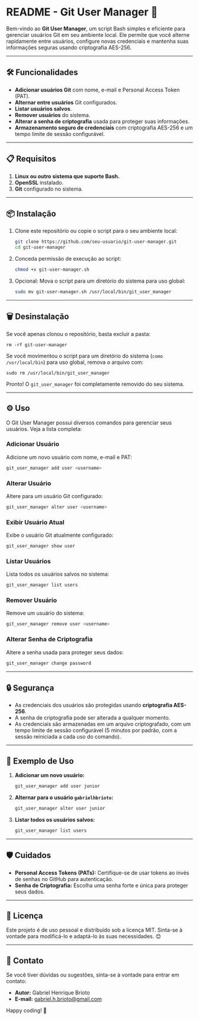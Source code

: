 
# README - Git User Manager 🚀

Bem-vindo ao **Git User Manager**, um script Bash simples e eficiente para gerenciar usuários Git em seu ambiente local. Ele permite que você alterne rapidamente entre usuários, configure novas credenciais e mantenha suas informações seguras usando criptografia AES-256.

---

## 🛠️ Funcionalidades

- **Adicionar usuários Git** com nome, e-mail e Personal Access Token (PAT).
- **Alternar entre usuários** Git configurados.
- **Listar usuários salvos**.
- **Remover usuários** do sistema.
- **Alterar a senha de criptografia** usada para proteger suas informações.
- **Armazenamento seguro de credenciais** com criptografia AES-256 e um tempo limite de sessão configurável.

---

## 📋 Requisitos

1. **Linux ou outro sistema que suporte Bash.**
2. **OpenSSL** instalado.
3. **Git** configurado no sistema.

---

## 📦 Instalação

1. Clone este repositório ou copie o script para o seu ambiente local:
   ```bash
   git clone https://github.com/seu-usuario/git-user-manager.git
   cd git-user-manager
   ```

2. Conceda permissão de execução ao script:
   ```bash
   chmod +x git-user-manager.sh
   ```

3. Opcional: Mova o script para um diretório do sistema para uso global:
   ```bash
   sudo mv git-user-manager.sh /usr/local/bin/git_user_manager
   ```

---

## 🗑️ Desinstalação

Se você apenas clonou o repositório, basta excluir a pasta:

```
rm -rf git-user-manager
```
Se você movimentou o script para um diretório do sistema (`como /usr/local/bin`) para uso global, remova o arquivo com:

```
sudo rm /usr/local/bin/git_user_manager
```

Pronto! O `git_user_manager` foi completamente removido do seu sistema.

---

## ⚙️ Uso

O Git User Manager possui diversos comandos para gerenciar seus usuários. Veja a lista completa:

### **Adicionar Usuário**
Adicione um novo usuário com nome, e-mail e PAT:
```bash
git_user_manager add user <username>
```

### **Alterar Usuário**
Altere para um usuário Git configurado:
```bash
git_user_manager alter user <username>
```

### **Exibir Usuário Atual**
Exibe o usuário Git atualmente configurado:
```bash
git_user_manager show user
```

### **Listar Usuários**
Lista todos os usuários salvos no sistema:
```bash
git_user_manager list users
```

### **Remover Usuário**
Remove um usuário do sistema:
```bash
git_user_manager remove user <username>
```

### **Alterar Senha de Criptografia**
Altere a senha usada para proteger seus dados:
```bash
git_user_manager change password
```

---

## 🔒 Segurança

- As credenciais dos usuários são protegidas usando **criptografia AES-256**.
- A senha de criptografia pode ser alterada a qualquer momento.
- As credenciais são armazenadas em um arquivo criptografado, com um tempo limite de sessão configurável (5 minutos por padrão, com a sessão reiniciada a cada uso do comando).

---

## 🌟 Exemplo de Uso

1. **Adicionar um novo usuário:**
   ```bash
   git_user_manager add user junior
   ```

2. **Alternar para o usuário `gabrielhbrioto`:**
   ```bash
   git_user_manager alter user junior
   ```

3. **Listar todos os usuários salvos:**
   ```bash
   git_user_manager list users
   ```

---

## 🛡️ Cuidados

- **Personal Access Tokens (PATs):** Certifique-se de usar tokens ao invés de senhas no GitHub para autenticação.
- **Senha de Criptografia:** Escolha uma senha forte e única para proteger seus dados.

---

## 📜 Licença

Este projeto é de uso pessoal e distribuído sob a licença MIT. Sinta-se à vontade para modificá-lo e adaptá-lo às suas necessidades. 😊

---

## 📧 Contato

Se você tiver dúvidas ou sugestões, sinta-se à vontade para entrar em contato:

- **Autor:** Gabriel Henrique Brioto
- **E-mail:** gabriel.h.brioto@gmail.com

Happy coding! 🚀
